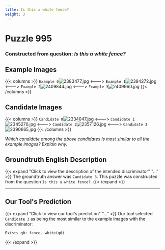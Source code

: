 ```yaml
---
title: Is this a white fence?
weight: 3
---
```


# Puzzle 995
### Constructed from question: _Is this a white fence?_


## Example Images
{{< columns >}}
`Example 0`![2383477.jpg](/gqa_images/2383477.jpg)
<--->
`Example 1`![2394272.jpg](/gqa_images/2394272.jpg)
<--->
`Example 2`![2409844.jpg](/gqa_images/2409844.jpg)
<--->
`Example 3`![2409960.jpg](/gqa_images/2409960.jpg)
{{< /columns >}}

## Candidate Images
{{< columns >}}
`Candidate 0`![2334047.jpg](/gqa_images/2334047.jpg)
<--->
`Candidate 1`![2345270.jpg](/gqa_images/2345270.jpg)
<--->
`Candidate 2`![2357126.jpg](/gqa_images/2357126.jpg)
<--->
`Candidate 3`![2390665.jpg](/gqa_images/2390665.jpg)
{{< /columns >}}

*Which candidate among the above candidates is most similar to all the example images? Explain why.*

## Groundtruth English Description

{{< expand "Click to view the description of the intended discriminator" "..." >}}
The groundtruth answer was `Candidate 3`. This puzzle was constructed from the question `Is this a white fence?`.
{{< /expand >}}

---

## Our Tool's Prediction

{{< expand "Click to view our tool's prediction" "..." >}}
Our tool selected `Candidate 3` as being the most similar to the example images with the discriminator:
```plaintext
Exists q0: fence. white(q0)
```
{{< /expand >}}
